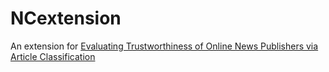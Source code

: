 # NCextension
An extension for [Evaluating Trustworthiness of Online News Publishers via Article Classification](https://dl.acm.org/doi/abs/10.1145/3605098.3636044)
